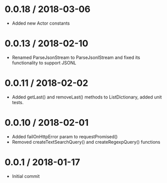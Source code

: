 0.0.18 / 2018-03-06
===================
- Added new Actor constants

0.0.13 / 2018-02-10
===================
- Renamed ParseJsonStream to ParseJsonlStream and fixed its functionality to support JSONL

0.0.11 / 2018-02-02
===================
- Added getLast() and removeLast() methods to ListDictionary, added unit tests.

0.0.10 / 2018-02-01
===================
- Added failOnHttpError param to requestPromised()
- Removed createTextSearchQuery() and createRegexpQuery() functions

0.0.1 / 2018-01-17
==================
- Initial commit
